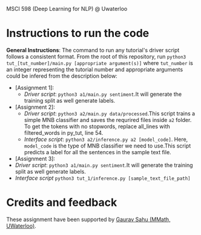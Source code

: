 
MSCI 598 (Deep Learning for NLP) @ Uwaterloo

# Instructions to run the code
**General Instructions**: The command to run any tutorial's driver script follows a consistent format. From the root of this repository, run `python3 tut_[tut_number]/main.py [appropriate argument(s)]` where `tut_number` is an integer representing the tutorial number and appropriate arguments could be infered from the description below:

- [Assignment 1]:
  - *Driver script*: `python3 a1/main.py sentiment`.It will generate the training split as well generate labels.
- [Assignment 2]:
  - *Driver script*: `python3 a2/main.py data/processed`.This script trains a simple MNB classifier and saves the requrired files inside `a2` folder. To get the tokens with no stopwords, replace all_lines with filtered_words in py_tut, line 54.
  - *Interface script*: `python3 a2/inference.py a2 [model_code]`. Here, `model_code` is the type of MNB classifier we need to use.This script predicts a label for all the sentences in the sample text file.
 - [Assignment 3]:
 - *Driver script*: `python3 a1/main.py sentiment`.It will generate the training split as well generate labels.
 - *Interface script* `python3 tut_1/inference.py [sample_text_file_path]`

# Credits and feedback
These assignment have been supported by [Gaurav Sahu (MMath, UWaterloo)](github.com/demfier). 
